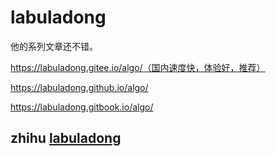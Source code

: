 # labuladong

他的系列文章还不错。

https://labuladong.gitee.io/algo/（国内速度快，体验好，推荐）

https://labuladong.github.io/algo/

https://labuladong.gitbook.io/algo/



## zhihu [labuladong](https://www.zhihu.com/people/labuladong)


